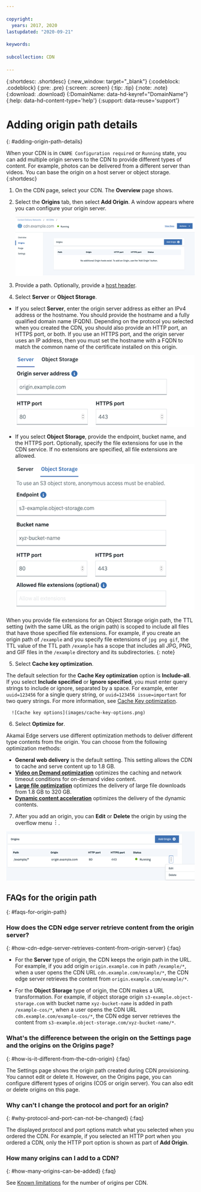 ```yaml
---

copyright:
  years: 2017, 2020
lastupdated: "2020-09-21"

keywords:

subcollection: CDN

---
```


{:shortdesc: .shortdesc}
{:new_window: target="_blank"}
{:codeblock: .codeblock}
{:pre: .pre}
{:screen: .screen}
{:tip: .tip}
{:note: .note}
{:download: .download}
{:DomainName: data-hd-keyref="DomainName"}
{:help: data-hd-content-type='help'}
{:support: data-reuse='support'}
# Adding origin path details
{: #adding-origin-path-details}

When your CDN is in `CNAME Configuration required` or `Running` state, you can add multiple origin servers to the CDN to provide different types of content. For example, photos can be delivered from a different server than videos. You can base the origin on a host server or object storage.
{:shortdesc}

1. On the CDN page, select your CDN. The **Overview** page shows.
2. Select the **Origins** tab, then select **Add Origin**. A window appears where you can configure your origin server.

   ![Configure origin server](images/add-origins.png)

3. Provide a path. Optionally, provide a [host header](/docs/CDN?topic=CDN-about-content-delivery-networks-cdn-#host-header-support).
4. Select **Server** or **Object Storage**.

  * If you select **Server**, enter the origin server address as either an IPv4 address or the hostname. You should provide the hostname and a fully qualified domain name (FQDN). Depending on the protocol you selected when you created the CDN, you should also provide an HTTP port, an HTTPS port, or both. If you use an HTTPS port, and the origin server uses an IP address, then you must set the hostname with a FQDN to match the common name of the certificate installed on this origin.

    ![Add origin server](images/add-origin-server-default.png)

  * If you select **Object Storage**, provide the endpoint, bucket name, and the HTTPS port. Optionally, specify the file extensions for use in the CDN service. If no extensions are specified, all file extensions are allowed.

    ![Add origin object storage](images/add-origin-object-storage.png)

  When you provide file extensions for an Object Storage origin path, the TTL setting (with the same URL as the origin path) is scoped to include all files that have those specified file extensions. For example, if you create an origin path of `/example` and you specify file extensions of `jpg png gif`, the TTL value of the TTL path `/example` has a scope that includes all JPG, PNG, and GIF files in the `/example` directory and its subdirectories.
  {: note}

5. Select **Cache key optimization**.

  The default selection for the **Cache Key optimization** option is **Include-all**. If you select **Include specified** or **Ignore specified**, you must enter query strings to include or ignore, separated by a space. For example, enter `uuid=123456` for a single query string, or `uuid=123456 issue=important` for two query strings. For more information, see [Cache Key optimization](/docs/CDN?topic=CDN-about-content-delivery-networks-cdn-#cache-key-optimization).

      ![Cache key options](images/cache-key-options.png)

6. Select **Optimize for**.

  Akamai Edge servers use different optimization methods to deliver different type contents from the origin. You can choose from the following optimization methods:

  * **General web delivery** is the default setting. This setting allows the CDN to cache and serve content up to 1.8 GB.  
  * **[Video on Demand optimization](/docs/CDN?topic=CDN-about-content-delivery-networks-cdn-#video-on-demand)** optimizes the caching and network timeout conditions for on-demand video content.
  * **[Large file optimization](/docs/CDN?topic=CDN-about-content-delivery-networks-cdn-#large-file-optimization)** optimizes the delivery of large file downloads from 1.8 GB to 320 GB.
  * **[Dynamic content acceleration](/docs/CDN?topic=CDN-dynamic-content-acceleration)** optimizes the delivery of the dynamic contents.

7. After you add an origin, you can **Edit** or **Delete** the origin by using the overflow menu ![Overflow menu](images/overflow.png).

  ![Edit or delete origin](images/edit-delete-origin.png)

## FAQs for the origin path
{: #faqs-for-origin-path}

### How does the CDN edge server retrieve content from the origin server?
{: #how-cdn-edge-server-retrieves-content-from-origin-server}
{:faq}

* For the **Server** type of origin, the CDN keeps the origin path in the URL. For example, if you add origin `origin.example.com` in path `/example/*`, when a user opens the CDN URL `cdn.example.com/example/*`, the CDN edge server retrieves the content from `origin.example.com/example/*`.

* For the **Object Storage** type of origin, the CDN makes a URL transformation. For example, if object storage origin `s3-example.object-storage.com` with bucket name `xyz-bucket-name` is added in path `/example-cos/*`, when a user opens the CDN URL `cdn.example.com/example-cos/*`, the CDN edge server retrieves the content from `s3-example.object-storage.com/xyz-bucket-name/*`.

### What's the difference between the origin on the Settings page and the origins on the Origins page?
{: #how-is-it-different-from-the-cdn-origin}
{:faq}

The Settings page shows the origin path created during CDN provisioning. You cannot edit or delete it. However, on the Origins page, you can configure different types of origins (COS or origin server). You can also edit or delete origins on this page.

### Why can't I change the protocol and port for an origin?
{: #why-protocol-and-port-can-not-be-changed}
{:faq}

The displayed protocol and port options match what you selected when you ordered the CDN. For example, if you selected an HTTP port when you ordered a CDN, only the HTTP port option is shown as part of **Add Origin**.

### How many origins can I add to a CDN?
{: #how-many-origins-can-be-added}
{:faq}

See [Known limitations](/docs/CDN?topic=CDN-limits-and-maximum-values#is-there-a-limit-on-the-number-of-origin-and-ttl-entries) for the number of origins per CDN.
